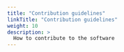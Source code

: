 ```yaml
---
title: "Contribution guidelines"
linkTitle: "Contribution guidelines"
weight: 10
description: >
  How to contribute to the software
---
```



